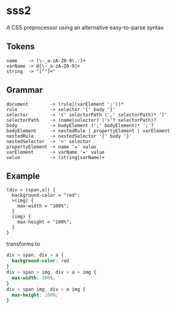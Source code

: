 sss2
====
A CSS preprocessor using an alternative easy-to-parse syntax

Tokens
------
```
name    -> [\-_a-zA-Z0-9\.:]+
varName -> @[\-_a-zA-Z0-9]+
string  -> "[^"]+"
```

Grammar
------
```
document        -> (rule|(varElement ';'))*
rule            -> selector '{' body '}'
selector        -> '(' selectorPath (',' selectorPath)* ')'
selectorPath    -> (name|selector) ('>'? selectorPath)?
body            -> bodyElement (';' bodyElement)* ';'?
bodyElement     -> nestedRule | propertyElement | varElement
nestedRule      -> nestedSelector '{' body '}'
nestedSelector  -> '>' selector
propertyElement -> name '=' value
varElement      -> varName '=' value
value           -> (string|varName)+
```

Example
-------
```
(div > (span,a)) {
  background-color = "red";
  >(img) {
    max-width = "100%";
  }
  (img) {
    max-height = "100%";
  }
}
```
transforms to
```css
div > span, div > a {
  background-color: red
}
div > span > img, div > a > img {
  max-width: 100%;
}
div > span img, div > a img {
  max-height: 100%;
}
```
